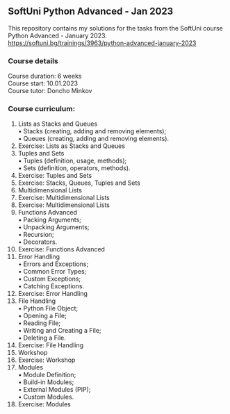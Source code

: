 ## SoftUni Python Advanced - Jan 2023

This repository contains my solutions for the tasks from the SoftUni course Python Advanced - January 2023.<br>
https://softuni.bg/trainings/3963/python-advanced-january-2023

### Course details
Course duration: 6 weeks<br>
Course start: 10.01.2023<br>
Course tutor: Doncho Minkov<br>

### Course curriculum:
1. Lists as Stacks and Queues<br>
  • Stacks (creating, adding and removing elements);<br>
  • Queues (creating, adding and removing elements).<br>
2. Exercise: Lists as Stacks and Queues<br>
3. Tuples and Sets<br>
  • Tuples (definition, usage, methods);<br>
  • Sets (definition, operators, methods).<br>
4. Exercise: Tuples and Sets<br>
5. Exercise: Stacks, Queues, Tuples and Sets<br>
6. Multidimensional Lists<br>
7. Exercise: Multidimensional Lists<br>
8. Exercise: Multidimensional Lists<br>
9. Functions Advanced<br>
  • Packing Arguments;<br>
  • Unpacking Arguments;<br>
  • Recursion;<br>
  • Decorators.<br>
10. Exercise: Functions Advanced<br>
11. Error Handling<br>
  • Errors and Exceptions;<br>
  • Common Error Types;<br>
  • Custom Exceptions;<br>
  • Catching Exceptions.<br>
12. Exercise: Error Handling<br>
13. File Handling<br>
  • Python File Object;<br>
  • Opening a File;<br>
  • Reading File;<br>
  • Writing and Creating a File;<br>
  • Deleting a File.<br>
14. Exercise: File Handling<br>
15. Workshop<br>
16. Exercise: Workshop<br>
17. Modules<br>
  • Module Definition;<br>
  • Build-in Modules;<br>
  • External Modules (PIP);<br>
  • Custom Modules.<br>
18. Exercise: Modules<br>
